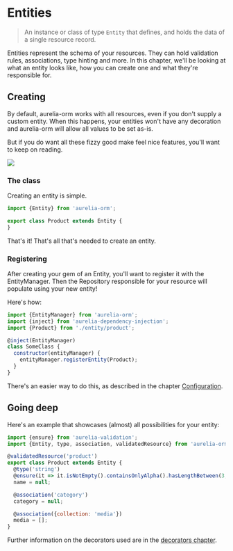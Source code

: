 # Entities

> An instance or class of type `Entity` that defines, and holds the data of a single resource record.

Entities represent the schema of your resources. They can hold validation rules, associations, type hinting and more. In this chapter, we'll be looking at what an entity looks like, how you can create one and what they're responsible for.

## Creating

By default, aurelia-orm works with all resources, even if you don't supply a custom entity. When this happens, your entities won't have any decoration and aurelia-orm will allow all values to be set as-is.

But if you do want all these fizzy good make feel nice features, you'll want to keep on reading.

![](http://media.tumblr.com/tumblr_m8vsn5EwG61r1c47w.gif)

### The class

Creating an entity is simple.

```js
import {Entity} from 'aurelia-orm';

export class Product extends Entity {
}
```

That's it! That's all that's needed to create an entity.

### Registering

After creating your gem of an Entity, you'll want to register it with the EntityManager.
Then the Repository responsible for your resource will populate using your new entity!

Here's how:

```js
import {EntityManager} from 'aurelia-orm';
import {inject} from 'aurelia-dependency-injection';
import {Product} from './entity/product';

@inject(EntityManager)
class SomeClass {
  constructor(entityManager) {
    entityManager.registerEntity(Product);
  }
}
```

There's an easier way to do this, as described in the chapter [Configuration](configuration.html).

## Going deep

Here's an example that showcases (almost) all possibilities for your entity:

```js
import {ensure} from 'aurelia-validation';
import {Entity, type, association, validatedResource} from 'aurelia-orm';

@validatedResource('product')
export class Product extends Entity {
  @type('string')
  @ensure(it => it.isNotEmpty().containsOnlyAlpha().hasLengthBetween(3, 20))
  name = null;

  @association('category')
  category = null;

  @association({collection: 'media'})
  media = [];
}
```

Further information on the decorators used are in the [decorators chapter](decorators.html).
